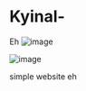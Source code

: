 # Kyinal-
Eh 
![image](https://user-images.githubusercontent.com/86154676/146123296-8e09bc55-923a-4b65-bc84-2a4f5f7a005a.png)



![image](https://user-images.githubusercontent.com/86154676/146123350-5a2bb040-7a7d-4a73-b5fe-31195682b9f9.png)


simple website eh 
